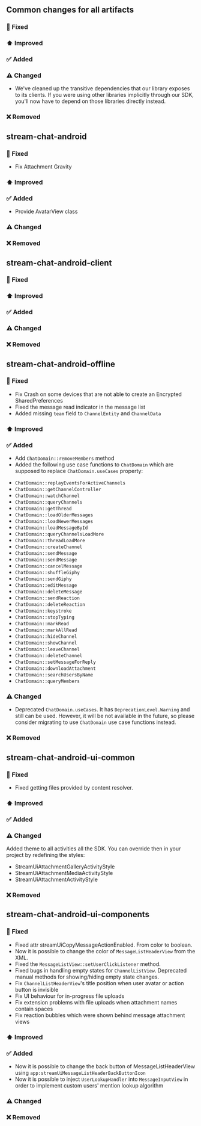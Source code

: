 ## Common changes for all artifacts
### 🐞 Fixed

### ⬆️ Improved

### ✅ Added

### ⚠️ Changed

- We've cleaned up the transitive dependencies that our library exposes to its clients. If you were using other libraries implicitly through our SDK, you'll now have to depend on those libraries directly instead.

### ❌ Removed


## stream-chat-android
### 🐞 Fixed
- Fix Attachment Gravity

### ⬆️ Improved

### ✅ Added
- Provide AvatarView class

### ⚠️ Changed

### ❌ Removed


## stream-chat-android-client
### 🐞 Fixed

### ⬆️ Improved

### ✅ Added

### ⚠️ Changed

### ❌ Removed

## stream-chat-android-offline
### 🐞 Fixed
- Fix Crash on some devices that are not able to create an Encrypted SharedPreferences
- Fixed the message read indicator in the message list
- Added missing `team` field to `ChannelEntity` and `ChannelData`
### ⬆️ Improved

### ✅ Added
- Add `ChatDomain::removeMembers` method
- Added the following use case functions to `ChatDomain` which are supposed to replace `ChatDomain.useCases` property:
* `ChatDomain::replayEventsForActiveChannels`
* `ChatDomain::getChannelController`
* `ChatDomain::watchChannel`
* `ChatDomain::queryChannels`
* `ChatDomain::getThread`
* `ChatDomain::loadOlderMessages`
* `ChatDomain::loadNewerMessages`
* `ChatDomain::loadMessageById`
* `ChatDomain::queryChannelsLoadMore`
* `ChatDomain::threadLoadMore`
* `ChatDomain::createChannel`
* `ChatDomain::sendMessage`
* `ChatDomain::sendMessage`
* `ChatDomain::cancelMessage`
* `ChatDomain::shuffleGiphy`
* `ChatDomain::sendGiphy`
* `ChatDomain::editMessage`
* `ChatDomain::deleteMessage`
* `ChatDomain::sendReaction`
* `ChatDomain::deleteReaction`
* `ChatDomain::keystroke`
* `ChatDomain::stopTyping`
* `ChatDomain::markRead`
* `ChatDomain::markAllRead`
* `ChatDomain::hideChannel`
* `ChatDomain::showChannel`
* `ChatDomain::leaveChannel`
* `ChatDomain::deleteChannel`
* `ChatDomain::setMessageForReply`
* `ChatDomain::downloadAttachment`
* `ChatDomain::searchUsersByName`
* `ChatDomain::queryMembers`

### ⚠️ Changed
- Deprecated `ChatDomain.useCases`. It has `DeprecationLevel.Warning` and still can be used. However, it will be not available in the future, so please consider migrating to use `ChatDomain` use case functions instead.

### ❌ Removed


## stream-chat-android-ui-common
### 🐞 Fixed
- Fixed getting files provided by content resolver.

### ⬆️ Improved

### ✅ Added

### ⚠️ Changed
Added theme to all activities all the SDK. You can override then in your project by redefining the styles:
- StreamUiAttachmentGalleryActivityStyle
- StreamUiAttachmentMediaActivityStyle
- StreamUiAttachmentActivityStyle

### ❌ Removed


## stream-chat-android-ui-components
### 🐞 Fixed
- Fixed attr streamUiCopyMessageActionEnabled. From color to boolean.
- Now it is possible to change the color of `MessageListHeaderView` from the XML.
- Fixed the `MessageListView::setUserClickListener` method.
- Fixed bugs in handling empty states for `ChannelListView`. Deprecated manual methods for showing/hiding empty state changes.
- Fix `ChannelListHeaderView`'s title position when user avatar or action button is invisible
- Fix UI behaviour for in-progress file uploads
- Fix extension problems with file uploads when attachment names contain spaces
- Fix reaction bubbles which were shown behind message attachment views

### ⬆️ Improved

### ✅ Added
- Now it is possible to change the back button of MessageListHeaderView using `app:streamUiMessageListHeaderBackButtonIcon`
- Now it is possible to inject `UserLookupHandler` into `MessageInputView` in order to implement custom users' mention lookup algorithm
### ⚠️ Changed

### ❌ Removed
